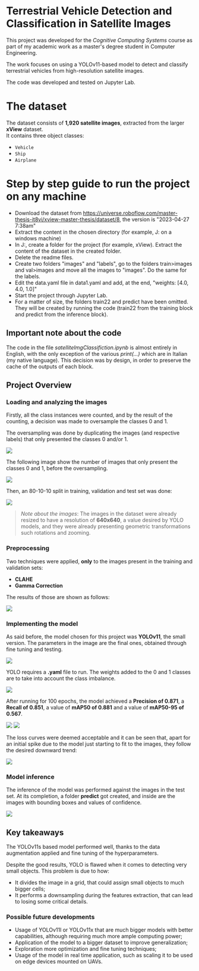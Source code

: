 # Terrestrial Vehicle Detection and Classification in Satellite Images

This project was developed for the *Cognitive Computing Systems* course as part of my academic work as a master's degree student in Computer Engineering.

The work focuses on using a YOLOv11-based model to detect and classify terrestrial vehicles from high-resolution satellite images.

The code was developed and tested on Jupyter Lab.

# The dataset
The dataset consists of **1,920 satellite images**, extracted from the larger **xView** dataset.  
It contains three object classes:
- `Vehicle`
- `Ship`
- `Airplane`

# Step by step guide to run the project on any machine

  - Download the dataset from https://universe.roboflow.com/master-thesis-it8vi/xview-master-thesis/dataset/8, the version is "2023-04-27 7:38am"
  - Extract the content in the chosen directory (for example, J: on a windows machine)
  - In J:, create a folder for the project (for example, xView). Extract the content of the dataset in the created folder.
  - Delete the readme files.
  - Create two folders "images" and "labels", go to the folders train>images and val>images and move all the images to "images". Do the same for the labels.
  - Edit the data.yaml file in data1.yaml and add, at the end, "weights: [4.0, 4.0, 1.0]"
  - Start the project through Jupyter Lab.
  - For a matter of size, the folders train22 and predict have been omitted. They will be created by running the code (train22 from the training block and predict from the inference block).


## Important note about the code

The code in the file *satelliteImgClassifiction.ipynb* is almost entirely in English, with the only exception of the various *print(...)* which are in Italian (my native language). This decision was by design, in order to preserve the cache of the outputs of each block.

## Project Overview


### Loading and analyzing the images
Firstly, all the class instances were counted, and by the result of the counting, a decision was made to oversample the classes 0 and 1.

The oversampling was done by duplicating the images (and respective labels) that only presented the classes 0 and/or 1.

![](assets/1classcount.png)

The following image show the number of images that only present the classes 0 and 1, before the oversampling.

![](assets/2numimg0and1.png)

Then, an 80-10-10 split in training, validation and test set was done:

![](assets/3trainvaltestsplit.png)

> *Note about the images*: The images in the dataset were already resized to have a resolution of **640x640**, a value desired by YOLO models, and they were already presenting geometric transformations such rotations and zooming.

### Preprocessing
Two techniques were applied, **only** to the images present in the training and validation sets:

  - **CLAHE**
  - **Gamma Correction**

The results of those are shown as follows:

![](assets/4imgpreandafterprocessing.png)


### Implementing the model

As said before, the model chosen for this project was **YOLOv11**, the small version. The parameters in the image are the final ones, obtained through fine tuning and testing.

![](assets/5model.png)

YOLO requires a **.yaml** file to run. The weights added to the 0 and 1 classes are to take into account the class imbalance.

![](assets/6data.png)

After running for 100 epochs, the model achieved a **Precision of 0.871**, a **Recall of 0.851**, a value of **mAP50 of 0.881** and a value of **mAP50-95 of 0.567**.

![](assets/7results.png) ![](assets/8metricsintime.png)

The loss curves were deemed acceptable and it can be seen that, apart for an initial spike due to the model just starting to fit to the images, they follow the desired downward trend:

![](assets/9trainvalloss.png)

### Model inference

The inference of the model was performed against the images in the test set. At its completion, a folder **predict** got created, and inside are the images with bounding boxes and values of confidence.

![](assets/10imgBB.png)


## Key takeaways

The YOLOv11s based model performed well, thanks to the data augmentation applied and fine tuning of the hyperparameters.

Despite the good results, YOLO is flawed when it comes to detecting very small objects. 
This problem is due to how:
  - It divides the image in a grid, that could assign small objects to much bigger cells;
  - It performs a downsampling during the features extraction, that can lead to losing some critical details.

### Possible future developments

  - Usage of YOLOv11l or YOLOv11x that are much bigger models with better capabilities, although requiring much more ample computing power;
  - Application of the model to a bigger dataset to improve generalization;
  - Exploration more optimization and fine tuning techniques;
  - Usage of the model in real time application, such as scaling it to be used on edge devices mounted on UAVs.


